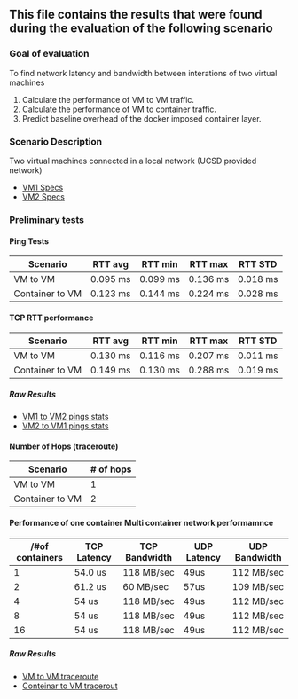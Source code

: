 ## This file contains the results that were found during the evaluation of the following scenario
### Goal of evaluation
To find network latency and bandwidth between interations of two virtual machines
1. Calculate the performance of VM to VM traffic.
2. Calculate the performance of VM to container traffic.
3. Predict baseline overhead of the docker imposed container layer.
### Scenario Description
Two virtual machines connected in a local network (UCSD provided network)
- [VM1 Specs](ucsd_vm1_specs.txt)
- [VM2 Specs](ucsd_vm2_specs.txt)

### Preliminary tests

#### Ping Tests

Scenario        | RTT avg  | RTT min | RTT max | RTT STD
----------------|----------|---------|-------- |---------
VM to VM        | 0.095 ms | 0.099 ms| 0.136 ms| 0.018 ms
Container to VM | 0.123 ms | 0.144 ms| 0.224 ms| 0.028 ms

#### TCP RTT performance

Scenario        | RTT avg  | RTT min | RTT max | RTT STD
----------------|----------|---------|-------- |---------
VM to VM        | 0.130 ms | 0.116 ms| 0.207 ms| 0.011 ms
Container to VM | 0.149 ms | 0.130 ms| 0.288 ms| 0.019 ms

##### Raw Results
- [VM1 to VM2 pings stats](vm1_ping_stats.txt)
- [VM2 to VM1 pings stats](vm2_ping_stats.txt)

#### Number of Hops (traceroute)

Scenario        |# of hops
----------------|---------
VM to VM        |1    
Container to VM |2

#### Performance of one container Multi container network performamnce

/#of containers | TCP Latency  | TCP Bandwidth | UDP Latency | UDP Bandwidth
----------------|--------------|---------------|------------ |-------------- 
1               |54.0 us       |  118 MB/sec   | 49us        |  112 MB/sec 
2               |61.2 us       |  60  MB/sec   | 57us        |  109 MB/sec 
4               |54 us         |  118 MB/sec   | 49us        |  112 MB/sec 
8               |54 us         |  118 MB/sec   | 49us        |  112 MB/sec 
16              |54 us         |  118 MB/sec   | 49us        |  112 MB/sec 

##### Raw Results
- [VM to VM traceroute](vm1_traceroute.txt)
- [Conteinar to VM tracerout](container2_to_vm1_traceroute.txt)
